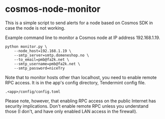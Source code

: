 # cosmos-node-monitor

This is a simple script to send alerts for a node based on Cosmos SDK in case
the node is not working.

Example command line to monitor a Cosmos node at IP address 192.168.1.19.

    python monitor.py \
        --node_host=192.168.1.19 \
        --smtp_server=smtp.domeneshop.no \
        --to_email=pmb@fa2k.net \
        --smtp_username=pmb@fa2k.net \
        --smtp_password=niceTry


Note that to monitor hosts other than localhost, you need to enable remote RPC
access. It is in the app's config directory, Tendermint config file.

    .<app>/config/config.toml

Please note, however, that enabling RPC access on the public Internet has security
implications. Don't enable remote RPC unless you understand those (I don't, and have
only enabled LAN access in the firewall).
